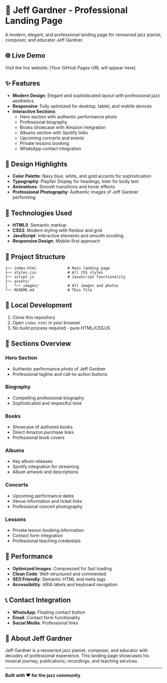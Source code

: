 # 🎹 Jeff Gardner - Professional Landing Page

A modern, elegant, and professional landing page for renowned jazz pianist, composer, and educator Jeff Gardner.

## 🌐 Live Demo

Visit the live website: [Your GitHub Pages URL will appear here]

## ✨ Features

- **Modern Design**: Elegant and sophisticated layout with professional jazz aesthetics
- **Responsive**: Fully optimized for desktop, tablet, and mobile devices
- **Interactive Sections**:
  - Hero section with authentic performance photo
  - Professional biography
  - Books showcase with Amazon integration
  - Albums section with Spotify links
  - Upcoming concerts and events
  - Private lessons booking
  - WhatsApp contact integration

## 🎨 Design Highlights

- **Color Palette**: Navy blue, white, and gold accents for sophistication
- **Typography**: Playfair Display for headings, Inter for body text
- **Animations**: Smooth transitions and hover effects
- **Professional Photography**: Authentic images of Jeff Gardner performing

## 🚀 Technologies Used

- **HTML5**: Semantic markup
- **CSS3**: Modern styling with flexbox and grid
- **JavaScript**: Interactive elements and smooth scrolling
- **Responsive Design**: Mobile-first approach

## 📁 Project Structure

```
├── index.html              # Main landing page
├── styles.css              # All CSS styles
├── script.js               # JavaScript functionality
├── assets/
│   └── images/             # All images and photos
└── README.md               # This file
```

## 🔧 Local Development

1. Clone this repository
2. Open `index.html` in your browser
3. No build process required - pure HTML/CSS/JS

## 📱 Sections Overview

### Hero Section
- Authentic performance photo of Jeff Gardner
- Professional tagline and call-to-action buttons

### Biography
- Compelling professional biography
- Sophisticated and respectful tone

### Books
- Showcase of authored books
- Direct Amazon purchase links
- Professional book covers

### Albums
- Key album releases
- Spotify integration for streaming
- Album artwork and descriptions

### Concerts
- Upcoming performance dates
- Venue information and ticket links
- Professional concert photography

### Lessons
- Private lesson booking information
- Contact form integration
- Professional teaching credentials

## 🎯 Performance

- **Optimized Images**: Compressed for fast loading
- **Clean Code**: Well-structured and commented
- **SEO Friendly**: Semantic HTML and meta tags
- **Accessibility**: ARIA labels and keyboard navigation

## 📞 Contact Integration

- **WhatsApp**: Floating contact button
- **Email**: Contact form functionality
- **Social Media**: Professional links

## 🎵 About Jeff Gardner

Jeff Gardner is a renowned jazz pianist, composer, and educator with decades of professional experience. This landing page showcases his musical journey, publications, recordings, and teaching services.

---

**Built with ❤️ for the jazz community**

